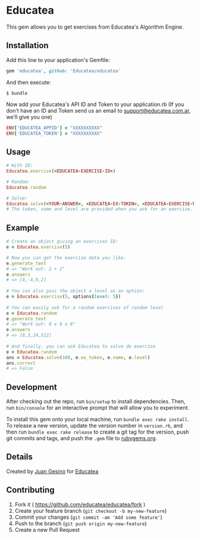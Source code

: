 # Educatea

This gem allows you to get exercises from Educatea's Algorithm Engine.

## Installation

Add this line to your application's Gemfile:

```ruby
gem 'educatea', github: 'Educatea/educatea' 
```

And then execute:

    $ bundle

Now add your Educatea's API ID and Token to your application.rb (If you don't have an ID and Token send us an email to [support@educatea.com.ar](mailto:support@educatea.com.ar), we'll give you one)  

```ruby
ENV['EDUCATEA_APPID'] = "XXXXXXXXXX"
ENV['EDUCATEA_TOKEN'] = "XXXXXXXXXX"
```    

## Usage

```ruby
# With ID:
Educatea.exercise(<EDUCATEA-EXERCISE-ID>)     

# Random:
Educatea.random

# Solve:
Educatea.solve(<YOUR-ANSWER>, <EDUCATEA-EX-TOKEN>, <EDUCATEA-EXERCISE-NAME>, <EXERCISE-LEVEL>)
# The token, name and level are provided when you ask for an exercise. See example bellow.
```

## Example

```ruby
# Create an object giving an exercises ID:    
e = Educatea.exercise(5)   

# Now you can get the exercise data you like:   
e.generate_text
# => "Work out: 2 + 2"
e.answers
# => [4,-4,0,2]    
    
# You can also pass the object a level as an option:    
e = Educatea.exercise(5, options{level: 5})   
    
# You can easily ask for a random exercises of random level
e = Educatea.random
e.generate_text
# => "Work out: 8 x 8 x 8"
e.answers
# => [8,3,24,512]    
   
# And finally, you can ask Educatea to solve de exercise 
e = Educatea.random
ans = Educatea.solve(100, e.ex_token, e.name, e.level)
ans.correct
# => False
```

## Development

After checking out the repo, run `bin/setup` to install dependencies. Then, run `bin/console` for an interactive prompt that will allow you to experiment.

To install this gem onto your local machine, run `bundle exec rake install`. To release a new version, update the version number in `version.rb`, and then run `bundle exec rake release` to create a git tag for the version, push git commits and tags, and push the `.gem` file to [rubygems.org](https://rubygems.org).

## Details

Created by [Juan Gesino](https://github.com/juangesino) for [Educatea](http://educatea.com.ar)

## Contributing

1. Fork it ( https://github.com/educatea/educatea/fork )
2. Create your feature branch (`git checkout -b my-new-feature`)
3. Commit your changes (`git commit -am 'Add some feature'`)
4. Push to the branch (`git push origin my-new-feature`)
5. Create a new Pull Request